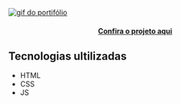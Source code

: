 [<img src = "./src/imagens/gif-pi-portifolio.gif" alt="gif do portifólio">](https://github.com/JVIK19/projeto)
<h4 align="center"><a href="https://joao-guilherme-ms-dev.github.io/projeto-integrador-senac--portifolio/">Confira o projeto aqui</a></h4>

## Tecnologias ultilizadas
- HTML
- CSS
- JS
